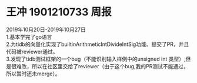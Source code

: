 王冲 1901210733 周报
====================
2019年10月20日-2019年10月27日  
1.基本学完了go语言  
2.为tidb的向量化实现了builtinArithmeticIntDivideIntSig功能、提交了PR，并且代码被reviewer通过。  
3.发现了tidb测试框架的一个bug（不能识别输入样例中的unsigned int 类型）,但是很难改，所以在社区里交给了reviewer（由于这个bug,我的PR测试不能通过，所以暂时还未merge）。  

